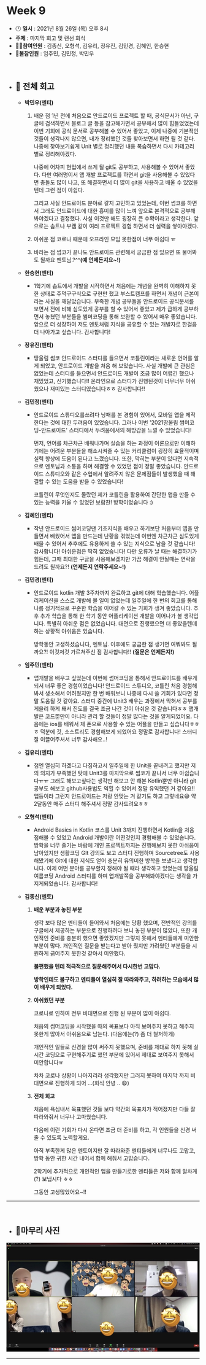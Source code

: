 # Week 9

- :clock1: **일시** : 2021년 8월 26일 (목) 오후 8시
- **주제** : 마지막 회고 및 랜선 회식
- :ok_man: ​**참여인원** : 김종신, 오형석, 김유리, 장유진, 김민경, 김혜인, 한승현
- :no_good: ​**불참인원** : 임주민, 김민정, 박민우

<br>

- ## :memo: **전체 회고**

  - **박민우(멘티)**

    1. 배운 점
       1년 전에 처음으로 안드로이드 프로젝트 할 때, 공식문서가 아닌, 구글에 검색하면서 블로그 글 등을 참고해가면서 공부해서 많이 힘들었었는데 이번 기회에 공식 문서로 공부해볼 수 있어서 좋았고, 이제 나중에 기본적인 것들이 생각나지 않으면, 내가 정리했던 것들 찾아보면서 하면 될 것 같다. 나중에 찾아보기쉽게 Unit 별로 정리했던 내용 복습하면서 다시 카테고리 별로 정리해야겠다. 

       나중에 어차피 현업에서 쓰게 될 git도 공부하고, 사용해볼 수 있어서 좋았다. 다만 여러명이서 앱 개발 프로젝트를 하면서 git을 사용해볼 수 있었다면 충돌도 많이 나고, 또 해결하면서 더 많이 git을 사용하고 배울 수 있었을텐데 그런 점이 아쉽다.

       그리고 사실 안드로이드 분야로 갈지 고민하고 있었는데, 이번 썸코를 하면서 그래도 안드로이드에 대한 흥미를 많이 느껴 앞으로 본격적으로 공부해봐야겠다고 결정했다. 사실 이것만 해도 굉장히 큰 수확이라고 생각한다. 앞으로는 솝트나 부캠 같이 여러 프로젝트 경험 하면서 더 실력을 쌓아야겠다. 

    2. 아쉬운 점 
      코로나 때문에 오프라인 모임 못한점이 너무 아쉽다 ㅠ


    3. 바라는 점
    썸코가 끝나도 안드로이드 관련해서 궁금한 점 있으면 또 물어봐도 될까요 멘토님.?^^**(예 언제든지요~!)**

  - **한승현(멘티)**

    - 1학기에 솝트에서 개발을 시작하면서 처음에는 개념을 완벽히 이해하지 못한 상태로 주먹구구식으로 구현만 했고 부스트캠프를 하면서 개념이 근본이라는 사실을 깨달았습니다. 부족한 개념 공부들을 안드로이드 공식문서를 보면서 전에 비해 심도있게 공부를 할 수 있어서 좋았고 제가 급하게 공부하면서 놓쳤던 부분들을 썸머코딩을 통해 보완할 수 있어서 매우 좋았습니다. 앞으로 더 성장하여 저도 멘토처럼 지식을 공유할 수 있는 개발자로 한걸음 더 나아가고 싶습니다. 감사합니다!

  - **장유진(멘티)**

    - 땅울림 썸코 안드로이드 스터디를 들으면서 코틀린이라는 새로운 언어를 알게 되었고, 안드로이드 개발을 처음 해 보았습니다.
      사실 개발에 큰 관심은 없었는데 스터디를 들으면서 안드로이드 개발이 조금 많이 어렵긴 했으나 재밌었고, 신기했습니다!! 온라인으로 스터디가 진행된것이 너무너무 아쉬웠으나 재미있는 스터디였습니다ㅎㅎ 감사합니다!!

  - **김민정(멘티)**

    - 안드로이드 스튜디오를쓰려다 낭패를 본 경험이 있어서, 모바일 앱을 제작한다는 것에 대한 두려움이 있었습니다. 그러나 이번 '2021땅울림 썸머코딩-안드로이드' 스터디에서 두려움에서의 해방감을 느낄 수 있었습니다!

      먼저, 언어를 차근차근 배워나가며 실습을 하는 과정이 이론으로만 이해하기에는 어려운 부분들을 해소시켜줄 수 있는 커리큘럼이 굉장히 효율적이며 실력 향상에 도움이 된다고 느꼈습니다.
      또한, 막히는 부분이 있다면 지속적으로 멘토님과 소통을 하며 해결할 수 있었던 점이 정말 좋았습니다. 안드로이드 스튜디오와 같은 수업에서 알려주지 않은 문제점들이 발생했을 때 해결할 수 있는 도움을 받을 수 있었습니다!

      코틀린이 무엇인지도 몰랐던 제가 코틀린을 활용하여 간단한 앱을 만들 수 있는 능력을 키울 수 있었던 보람찬! 방학이었습니다 :)

  - **김혜인(멘티)**

    - 작년 안드로이드 썸머코딩땐 기초지식을 배우고 하기보단 처음부터 앱을 만들면서 배웠어서 앱을 만드는데 난황을 겪었는데 이번엔 차근차근 심도있게 배울 수 있어서 추후에도 유용하게 쓸 수 있는 지식으로 남을 것 같습니다! 감사합니다! 아쉬운점은 딱히 없었습니다! 다만 오류가 날 때는 해결하기가 힘든데, 그때 최대한 구글을 사용해보겠지만 가끔 해결이 안될때는 연락을 드려도 될까요?! **(언제든지 연락주세요~!)**

  - **김민경(멘티)**

    - 안드로이드 kotlin 개발 3주차까지 완료하고 git에 대해 학습했습니다. 어플리케이션을 스스로 개발해 볼 일이 없었는데 일주일에 한 번의 회고를 통해 나름 정기적으로 꾸준한 학습을 이어갈 수 있는 기회가 생겨 좋았습니다. 추후 추가 학습을 통해 한 학기 동안 어플리케이션 개발을 이어나가 볼 생각입니다. 특별히 아쉬운 점은 없었습니다. 대면으로 진행했으면 더 좋았을텐데 하는 상황적 아쉬움은 있습니다. 

      방학동안 고생하셨습니다, 멘토님. 이후에도 궁금한 점 생기면 여쭤봐도 될까요?! 이것저것 가르쳐주신 점 감사합니다!! **(질문은 언제든지!)**

  - **임주민(멘티)**

    - 앱개발을 배우고 싶었는데 이번에 썸머코딩을 통해서 안드로이드를 배우게 되서 너무 좋은 경험이었습니다! 안드로이드 스튜디오, 코틀린 처음 경험해봐서 생소해서 어려웠지만 한 번 배워보니 나중에 다시 쓸 기회가 있다면 정말 도움될 것 같아요. 스터디 중간에 Unit3 배우는 과정에서 막혀서 공부를 게을리 하게 돼서 진도를 결국 조금 나간 것이 아쉬운 것 같습니다ㅎㅎ 앱개발은 코드뿐만이 아니라 관리 할 것들이 정말 많다는 것을 알게되었어요. 다음에는 ios를 배워서 제 폰으로 사용할 수 있는 어플을 만들고 싶습니다ㅎㅎㅎ 덕분에 깃, 소스트리도 경험해보게 되었어요 정말로 감사합니다! 스터디 잘 이끌어주셔서 너무 감사해요..!

  - **김유리(멘티)**

    - 첨엔 열심히 하겠다고 다짐하고서 일주일에 한 Unit을 끝내려고 했지만 저의 의지가 부족했던 탓에 Unit3를 마지막으로 썸코가 끝나서 너무 아쉽습니다ㅠㅠ 그래도 해보고싶다는 생각만 해보고 안 해본 Kotlin뿐만 아니라 git공부도 해보고 github사용법도 익힐 수 있어서 정말 유익했던 거 같아요!! 앱등이라 그런지 안드로이드는 저랑 안맞는 거 같기도 하고 그렇네요😅 약 2달동안 매주 스터디 해주셔서 정말 감사드려요ㅎㅎ

  - **오형석(멘티)**

    - Android Basics in Kotlin 코스를 Unit 3까지 진행하면서 Kotlin을 처음 접해볼 수 있었고 Android 개발이란 어떤것인지 경험해볼 수 있었습니다. 방학을 너무 즐기는 바람에 개인 프로젝트까지는 진행해보지 못한 아쉬움이 남아있지만 생활코딩 GIt 강의도 보고 스터디 진행하며 Sourcetree도 사용해봤기에  Git에 대한 지식도 얻어 충분히 유의미한 방학을 보냈다고 생각합니다. 이제 어떤 분야를 공부할지 정해야 될 때라 생각하고 있었는데 땅울림 여름코딩 Android 스터디를 하며 앱개발쪽을 공부해봐야겠다는 생각을 가지게되었습니다. 감사합니다!

  - **김종신(멘토)**

    1. **배운 부분과 놓친 부분**

       생각 보다 많은 멘티들이 들어와서 처음에는 당황 했으며, 전반적인 강의를 구글에서 제공하는 부분으로 진행하려다 보니 놓친 부분이 많았다, 또한 개인적인 준비를 충분히 했으면 좋았겠지만 그렇지 못해서 멘티들에게 미안한 부분이 많다.
       개인적인 질문을 받는다고 받아 줬지만 가려웠던 부분들을 시원하게 긁어주지 못한것 같아서 미안했다.

       **불편했을 텐데 적극적으로 질문해주어서 다시한번 고맙다.**

       **방학인데도 불구하고 멘티들이 열심히 잘 따라와주고, 하려하는 모습에서 많이 배우게 되었다.**

    2. **아쉬웠던 부분**

       코로나로 인하여 전부 비대면으로 진행 된 부분이 많이 아쉽다. 

       처음의 썸머코딩을 시작했을 때의 목표보다 아직 보여주지 못하고 해주지 못한게 많아서 아쉬움으로 남는다. (다음에는(?) 좀 더 철저하게)

       개인적인 일들로 신경을 많이 써주지 못했으며, 준비를 제대로 하지 못해 실시간 코딩으로 구현해주기로 했던 부분에 있어서 제대로 보여주지 못해서 미안합니다ㅠ

       차차 코로나 상황이 나아지리라 생각했지만 그러지 못하여 마지막 까지 비대면으로 진행하게 되어 ...(회식 안녕 .. 😩)

    3. **전체 회고**

       처음에 욕심내서 목표했던 것들 보다 약간의 목표치가 적어졌지만 다들 잘 따라와줘서 너무나 고마웠습니다.

       다음에 이런 기회가 다시 온다면 조금 더 준비를 하고, 각 인원들을 신경 써줄 수 있도록 노력할게요.

       아직 부족한게 많은 멘토이지만 잘 따라와준 멘티들에게 너무나도 고맙고, 방학 동안 귀한 시간 내어서 함께 해줘서 고맙습니다.

       2학기에 추가적으로 개인적인 앱을 만들기로한 멘티들은 저와 함께 알차게(?) 보냅시다 ㅎㅎ 

       그동안 고생많았어요~!!

       


---

<br>

- ## :camera_flash:**마무리 사진**

<img src="img/week9.jpeg">

---

